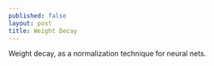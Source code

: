 ```yaml
---
published: false
layout: post
title: Weight Decay
---
```

Weight decay, as a normalization technique for neural nets.